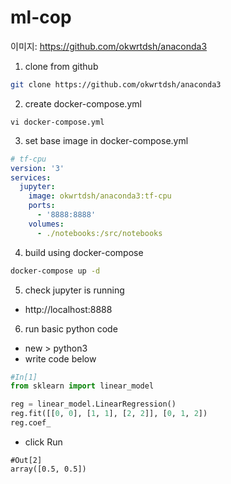 # ml-cop
이미지: https://github.com/okwrtdsh/anaconda3

1. clone from github
```bash
git clone https://github.com/okwrtdsh/anaconda3
```
2. create docker-compose.yml
```
vi docker-compose.yml
```
3. set base image in docker-compose.yml
```yaml
# tf-cpu
version: '3'
services:
  jupyter:
    image: okwrtdsh/anaconda3:tf-cpu
    ports:
      - '8888:8888'
    volumes:
      - ./notebooks:/src/notebooks
```

4. build using docker-compose
```bash
docker-compose up -d
```

5. check jupyter is running
- http://localhost:8888

6. run basic python code
- new > python3
- write code below
```python
#In[1]
from sklearn import linear_model

reg = linear_model.LinearRegression()
reg.fit([[0, 0], [1, 1], [2, 2]], [0, 1, 2])
reg.coef_
```
- click Run 
```
#Out[2]
array([0.5, 0.5])
```
